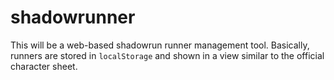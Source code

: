 shadowrunner
============

This will be a web-based shadowrun runner management tool. Basically, runners are stored in `localStorage` and shown in a view similar to the official character sheet.